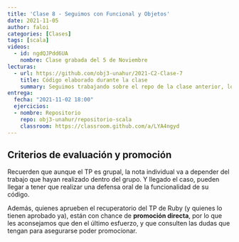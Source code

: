 ```yaml
---
title: 'Clase 8 - Seguimos con Funcional y Objetos'
date: 2021-11-05
author: faloi
categories: [Clases]
tags: [scala]
videos:
  - id: ngdQJPdd6UA
    nombre: Clase grabada del 5 de Noviembre
lecturas:
  - url: https://github.com/obj3-unahur/2021-C2-Clase-7
    title: Código elaborado durante la clase
    summary: Seguimos trabajando sobre el repo de la clase anterior, los nuevos cambios están en [este commit](https://github.com/obj3-unahur/2021-C2-Clase-7/commit/d799de45557d3488c46993ea0de6b1ca10b5df23).
entrega:
  fecha: "2021-11-02 18:00"
  ejercicios:
  - nombre: Repositorio
    repo: obj3-unahur/repositorio-scala
    classroom: https://classroom.github.com/a/LYA4ngyd
---
```


## Criterios de evaluación y promoción

Recuerden que aunque el TP es grupal, la nota individual va a depender del trabajo que hayan realizado dentro del grupo. Y llegado el caso, pueden llegar a tener que realizar una defensa oral de la funcionalidad de su código.

Además, quienes aprueben el recuperatorio del TP de Ruby (y quienes lo tienen aprobado ya), están con chance de **promoción directa**, por lo que les aconsejamos que den el último esfuerzo, y que consulten las dudas que tengan para asegurarse poder promocionar.

